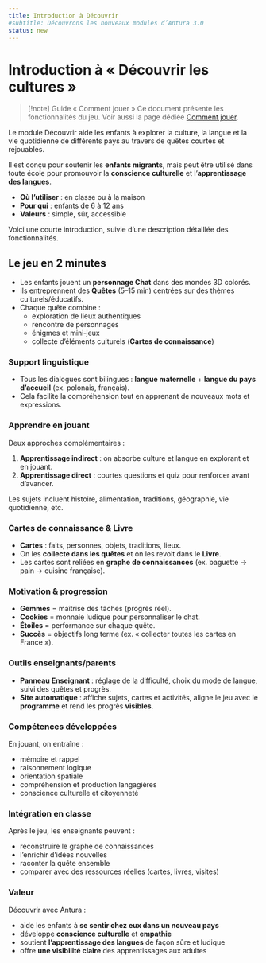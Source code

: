 ```yaml
---
title: Introduction à Découvrir
#subtitle: Découvrons les nouveaux modules d’Antura 3.0
status: new
---
```


# Introduction à « Découvrir les cultures »

> [!note] Guide « Comment jouer »
> Ce document présente les fonctionnalités du jeu. Voir aussi la page dédiée [Comment jouer](./discover_how_to_play.md).

Le module Découvrir aide les enfants à explorer la culture, la langue et la vie quotidienne de différents pays au travers de quêtes courtes et rejouables.

Il est conçu pour soutenir les **enfants migrants**, mais peut être utilisé dans toute école pour promouvoir la **conscience culturelle** et l’**apprentissage des langues**.

- **Où l’utiliser** : en classe ou à la maison
- **Pour qui** : enfants de 6 à 12 ans
- **Valeurs** : simple, sûr, accessible

Voici une courte introduction, suivie d’une description détaillée des fonctionnalités.

## Le jeu en 2 minutes

- Les enfants jouent un **personnage Chat** dans des mondes 3D colorés.
- Ils entreprennent des **Quêtes** (5–15 min) centrées sur des thèmes culturels/éducatifs.
- Chaque quête combine :
    - exploration de lieux authentiques
    - rencontre de personnages
    - énigmes et mini‑jeux
    - collecte d’éléments culturels (**Cartes de connaissance**)

### Support linguistique

- Tous les dialogues sont bilingues : **langue maternelle** + **langue du pays d’accueil** (ex. polonais, français).
- Cela facilite la compréhension tout en apprenant de nouveaux mots et expressions.

### Apprendre en jouant

Deux approches complémentaires :

1. **Apprentissage indirect** : on absorbe culture et langue en explorant et en jouant.  
2. **Apprentissage direct** : courtes questions et quiz pour renforcer avant d’avancer.

Les sujets incluent histoire, alimentation, traditions, géographie, vie quotidienne, etc.

### Cartes de connaissance & Livre

- **Cartes** : faits, personnes, objets, traditions, lieux.
- On les **collecte dans les quêtes** et on les revoit dans le **Livre**.
- Les cartes sont reliées en **graphe de connaissances** (ex. baguette → pain → cuisine française).

### Motivation & progression

- **Gemmes** = maîtrise des tâches (progrès réel).  
- **Cookies** = monnaie ludique pour personnaliser le chat.  
- **Étoiles** = performance sur chaque quête.  
- **Succès** = objectifs long terme (ex. « collecter toutes les cartes en France »).  

### Outils enseignants/parents

- **Panneau Enseignant** : réglage de la difficulté, choix du mode de langue, suivi des quêtes et progrès.  
- **Site automatique** : affiche sujets, cartes et activités, aligne le jeu avec le **programme** et rend les progrès **visibles**.

### Compétences développées

En jouant, on entraîne :

- mémoire et rappel
- raisonnement logique
- orientation spatiale
- compréhension et production langagières
- conscience culturelle et citoyenneté

### Intégration en classe

Après le jeu, les enseignants peuvent :

- reconstruire le graphe de connaissances
- l’enrichir d’idées nouvelles
- raconter la quête ensemble
- comparer avec des ressources réelles (cartes, livres, visites)

### Valeur

Découvrir avec Antura :

- aide les enfants à **se sentir chez eux dans un nouveau pays**
- développe **conscience culturelle** et **empathie**
- soutient **l’apprentissage des langues** de façon sûre et ludique
- offre **une visibilité claire** des apprentissages aux adultes
